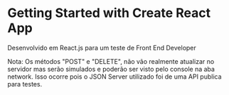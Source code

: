# Getting Started with Create React App

Desenvolvido em React.js para um teste de Front End Developer

Nota: Os métodos "POST" e "DELETE", não vão realmente atualizar no servidor mas serão simulados e poderão ser visto pelo console na aba network. Isso ocorre pois o JSON Server utilizado foi de uma API publica para testes.
